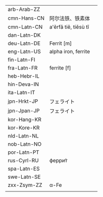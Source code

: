| | | |
|-|-|-|
| arb-Arab-ZZ |  |  |
| cmn-Hans-CN | 阿尔法铁、铁素体 |  |
| cmn-Latn-CN | a'ěrfǎ tiě, tiěsù tǐ |  |
| dan-Latn-DK |  |  |
| deu-Latn-DE | Ferrit [m] |  |
| eng-Latn-US | alpha iron, ferrite |  |
| fin-Latn-FI |  |  |
| fra-Latn-FR | ferrite [f] |  |
| heb-Hebr-IL |  |  |
| hin-Deva-IN |  |  |
| ita-Latn-IT |  |  |
| jpn-Hrkt-JP | フェライト |  |
| jpn-Jpan-JP | フェライト |  |
| kor-Hang-KR |  |  |
| kor-Kore-KR |  |  |
| nld-Latn-NL |  |  |
| nob-Latn-NO |  |  |
| por-Latn-PT |  |  |
| rus-Cyrl-RU | ферри́т |  |
| spa-Latn-ES |  |  |
| swe-Latn-SE |  |  |
| zxx-Zsym-ZZ | α-Fe |  |
|  |  |  |
